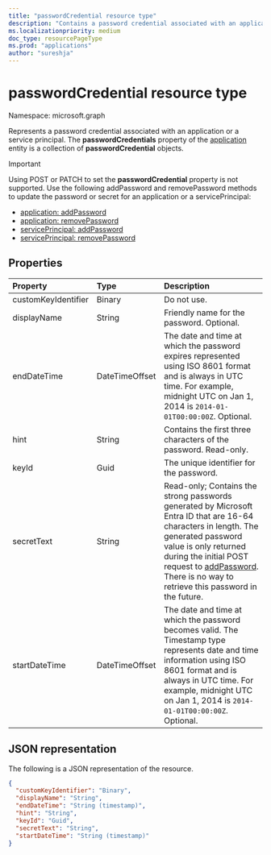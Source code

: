 ```yaml
---
title: "passwordCredential resource type"
description: "Contains a password credential associated with an application or a service principal."
ms.localizationpriority: medium
doc_type: resourcePageType
ms.prod: "applications"
author: "sureshja"
---
```


# passwordCredential resource type

Namespace: microsoft.graph

Represents a password credential associated with an application or a service principal. The **passwordCredentials** property of the [application](application.md) <!--and [servicePrincipal](serviceprincipal.md) entitites--> entity is a collection of **passwordCredential** objects.

> [!IMPORTANT]
> Using POST or PATCH to set the **passwordCredential** property is not supported. Use the following addPassword and removePassword methods to update the password or secret for an application or a servicePrincipal:
>
> - [application: addPassword](../api/application-addpassword.md)
> - [application: removePassword](../api/application-removepassword.md)
> - [servicePrincipal: addPassword](../api/serviceprincipal-addpassword.md)
> - [servicePrincipal: removePassword](../api/serviceprincipal-removepassword.md)

## Properties
| Property	   | Type	|Description|
|:---------------|:--------|:----------|
| customKeyIdentifier | Binary | Do not use. |
| displayName | String | Friendly name for the password. Optional. |
| endDateTime | DateTimeOffset | The date and time at which the password expires represented using ISO 8601 format and is always in UTC time. For example, midnight UTC on Jan 1, 2014 is `2014-01-01T00:00:00Z`. Optional. |
| hint | String | Contains the first three characters of the password. Read-only. |
| keyId | Guid | The unique identifier for the password. |
| secretText | String | Read-only; Contains the strong passwords generated by Microsoft Entra ID that are 16-64 characters in length. The generated password value is only returned during the initial POST request to [addPassword](../api/application-addpassword.md). There is no way to retrieve this password in the future. |
| startDateTime | DateTimeOffset | The date and time at which the password becomes valid. The Timestamp type represents date and time information using ISO 8601 format and is always in UTC time. For example, midnight UTC on Jan 1, 2014 is `2014-01-01T00:00:00Z`. Optional. |

<!-- uuid: 8fcb5dbc-d5aa-4681-8e31-b001d5168d79
2015-10-25 14:57:30 UTC -->
<!--
{
  "type": "#page.annotation",
  "description": "passwordCredential resource",
  "keywords": "",
  "section": "documentation",
  "tocPath": "",
  "suppressions": []
}
-->


## JSON representation

The following is a JSON representation of the resource.

<!-- {
  "blockType": "resource",
  "optionalProperties": [

  ],
  "@odata.type": "microsoft.graph.passwordCredential",
  "baseType": null
}-->

```json
{
  "customKeyIdentifier": "Binary",
  "displayName": "String",
  "endDateTime": "String (timestamp)",
  "hint": "String",
  "keyId": "Guid",
  "secretText": "String",
  "startDateTime": "String (timestamp)"
}
```

<!-- uuid: 16cd6b66-4b1a-43a1-adaf-3a886856ed98
2019-02-04 14:57:30 UTC -->
<!-- {
  "type": "#page.annotation",
  "description": "passwordCredential resource",
  "keywords": "",
  "section": "documentation",
  "tocPath": ""
}-->
